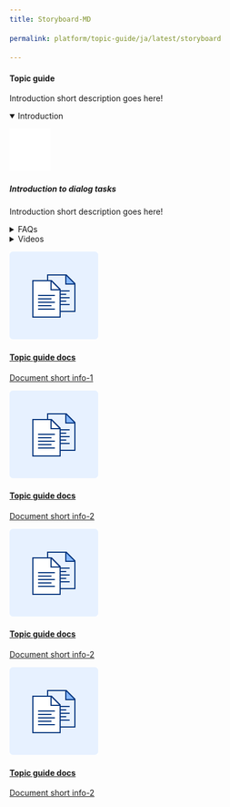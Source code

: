 ```yaml
---
title: Storyboard-MD

permalink: platform/topic-guide/ja/latest/storyboard

---
```

#### Topic guide

   Introduction short description goes here!
    
<details class="introduction-video" open>
  <summary>Introduction
  </summary>
  
   [![Introduction alternative text goes here](images/video-icon.svg)](https://youtu.be/-RJFfV-uEFQ)

  ##### Introduction to dialog tasks
   Introduction short description goes here!

</details>

<details>
  <summary>FAQs
  </summary>

<a class="doc-link" href="https://youtu.be/-RJFfV-uEFQ">
 
  Document short info-2

</a>
  
<details class="nested-details">
  <summary>How to analyse the bot ?
  </summary>

     
- Bot description one
- Bot description two
- Bot description three



</details>

<details class="nested-details">
  <summary>Analyse bot performance?
  </summary>

     
 
 ###### Test performance
  * Testing performance software
  * Analyse the bot
</details>

</details>

<details >
  <summary>Videos
  </summary>

   <details-video>
   
   [![Introduction alternative text goes here](https://i.vimeocdn.com/video/873029368-78a366b9407757e066a37718d766be53d3cb90d7f27708590ca16a1400e95b89-d?mw=1300&mh=975&q=70)](https://player.vimeo.com/video/403530213)

  ##### Introduction to dialog tasks-1
   Introduction short description goes here!

   </details-video>

  
<details-video>

 [![Introduction alternative text goes here](images/video-icon.svg)](https://youtu.be/-RJFfV-uEFQ)

  ##### Introduction to dialog tasks-2
   Introduction short description goes here!

   </details-video>

<details-video>

  [![Introduction alternative text goes here](images/video-icon.svg)](https://youtu.be/-RJFfV-uEFQ)

  ##### Introduction to dialog tasks-3
   Introduction short description goes here!

   </details-video>

</details>

<a class="doc-link" href="https://youtu.be/-RJFfV-uEFQ">
 
 
   ![alt text](images/docIcon.svg "tets") 

 #### Topic guide docs

  Document short info-1

</a>

<a class="doc-link" href="https://youtu.be/-RJFfV-uEFQ">
 
  ![alt text](images/docIcon.svg "Title")

 #### Topic guide docs

  Document short info-2

</a>


<a class="doc-link" href="https://youtu.be/-RJFfV-uEFQ">
 
  ![alt text](images/docIcon.svg "Title")

 #### Topic guide docs

  Document short info-2

</a>



<a class="doc-link" href="https://youtu.be/-RJFfV-uEFQ">
 
  ![alt text](images/docIcon.svg "Title")

 #### Topic guide docs

  Document short info-2

</a>

